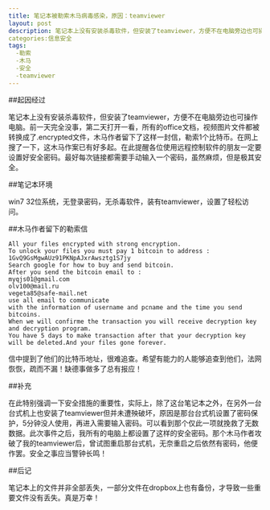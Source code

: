 ```yaml
---
title: 笔记本被勒索木马病毒感染，原因：teamviewer
layout: post
description: 笔记本上没有安装杀毒软件，但安装了teamviewer，方便不在电脑旁边也可操作电脑。前一天完全没事，第二天打开一看，所有的office文档，视频图片文件都被转换成了.encrypted文件，木马作者留下了这样一封信，勒索1个比特币。在网上搜了一下，这木马作案已有好多起。在此提醒各位使用远程控制软件的朋友一定要设置好安全密码。最好每次链接都需要手动输入一个密码，虽然麻烦，但是极其安全。
categories:信息安全
tags: 
  -勒索
  -木马
  -安全
  -teamviewer
---
```


##起因经过

笔记本上没有安装杀毒软件，但安装了teamviewer，方便不在电脑旁边也可操作电脑。前一天完全没事，第二天打开一看，所有的office文档，视频图片文件都被转换成了.encrypted文件，木马作者留下了这样一封信，勒索1个比特币。在网上搜了一下，这木马作案已有好多起。在此提醒各位使用远程控制软件的朋友一定要设置好安全密码。最好每次链接都需要手动输入一个密码，虽然麻烦，但是极其安全。

##笔记本环境

win7 32位系统，无登录密码，无杀毒软件，装有teamviewer，设置了轻松访问。

##木马作者留下的勒索信

```
All your files encrypted with strong encryption.
To unlock your files you must pay 1 bitcoin to address :
1GvQ9GsMgwAUz91PKNpAJxrAwsztg1S7jy
Search google for how to buy and send bitcoin.
After you send the bitcoin email to : 
myqjs01@gmail.com
olv100@mail.ru
vegeta85@safe-mail.net
use all email to communicate 
with the information of username and pcname and the time you send bitcoins.
When we will confirme the transaction you will receive decryption key and decryption program.
You have 5 days to make transaction after that your decryption key will be deleted.And your files gone forever.
```

信中提到了他们的比特币地址，很难追查。希望有能力的人能够追查到他们，法网恢恢，疏而不漏！缺德事做多了总有报应！

##补充

在此特别强调一下安全措施的重要性，实际上，除了这台笔记本之外，在另外一台台式机上也安装了teamviewer但并未遭殃破坏，原因是那台台式机设置了密码保护，5分钟没人使用，再进入需要输入密码。可以看到那个仅此一项就挽救了无数数据。此次事件之后，我所有的电脑上都设置了这样的安全密码。那个木马作者攻破了我的teamviewer后，曾试图重启那台式机，无奈重启之后依然有密码，他便作罢。安全之事应当警钟长鸣！

##后记

笔记本上的文件并非全部丢失，一部分文件在dropbox上也有备份，才导致一些重要文件没有丢失。真是万幸！